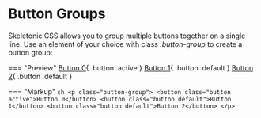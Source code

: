 # Button Groups

Skeletonic CSS allows you to group multiple buttons together on a single line. Use an element of your choice with class *.button-group* to create a button group:

=== "Preview"
    [Button 0](https://skeletonic.io){ .button .active  }
    [Button 1](https://skeletonic.io){ .button .default }
    [Button 2](https://skeletonic.io){ .button .default }

=== "Markup"
    ```sh
    <p class="button-group">
        <button class="button active">Button 0</button>
        <button class="button default">Button 1</button>
        <button class="button default">Button 2</button>
    </p>
    ```
